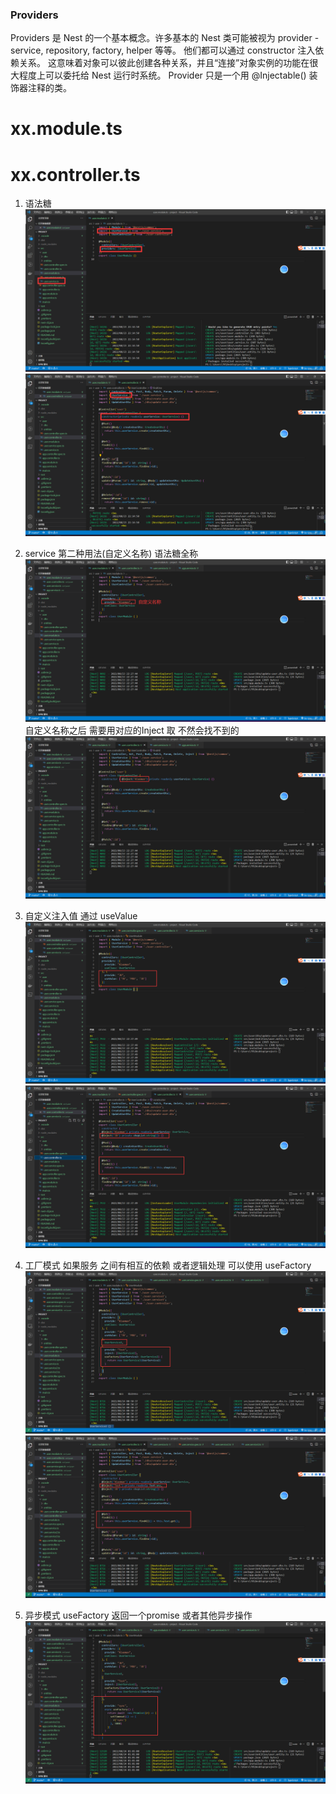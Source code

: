 ### Providers

Providers 是 Nest 的一个基本概念。许多基本的 Nest 类可能被视为 provider - service, repository, factory, helper 等等。 他们都可以通过 constructor 注入依赖关系。 这意味着对象可以彼此创建各种关系，并且“连接”对象实例的功能在很大程度上可以委托给 Nest 运行时系统。 Provider 只是一个用 @Injectable() 装饰器注释的类。

# xx.module.ts
# xx.controller.ts


1. 语法糖
![alt text](images/语法糖(module).png)
![alt text](images/语法糖(controller).png)

2. service 第二种用法(自定义名称)
语法糖全称
![alt text](images/自定义(module).png)
自定义名称之后 需要用对应的Inject 取 不然会找不到的
![alt text](images/自定义(controller).png)

3. 自定义注入值
通过 useValue
![alt text](images/自定义注入值(module).png)
![alt text](images/自定义注入值(controller).png)

4. 工厂模式
如果服务 之间有相互的依赖 或者逻辑处理 可以使用 useFactory
![alt text](images/工厂模式(module).png)
![alt text](images/工厂模式(controller).png)

5. 异步模式
useFactory 返回一个promise 或者其他异步操作
![alt text](images/异步模式(module).png)